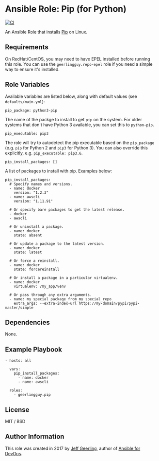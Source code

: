 # Ansible Role: Pip (for Python)

[![CI](https://github.com/geerlingguy/ansible-role-pip/workflows/CI/badge.svg?event=push)](https://github.com/geerlingguy/ansible-role-pip/actions?query=workflow%3ACI)

An Ansible Role that installs [Pip](https://pip.pypa.io) on Linux.

## Requirements

On RedHat/CentOS, you may need to have EPEL installed before running this role. You can use the `geerlingguy.repo-epel` role if you need a simple way to ensure it's installed.

## Role Variables

Available variables are listed below, along with default values (see `defaults/main.yml`):

    pip_package: python3-pip

The name of the packge to install to get `pip` on the system. For older systems that don't have Python 3 available, you can set this to `python-pip`.

    pip_executable: pip3

The role will try to autodetect the pip executable based on the `pip_package` (e.g. `pip` for Python 2 and `pip3` for Python 3). You can also override this explicitly, e.g. `pip_executable: pip3.6`.

    pip_install_packages: []

A list of packages to install with pip. Examples below:

    pip_install_packages:
      # Specify names and versions.
      - name: docker
        version: "1.2.3"
      - name: awscli
        version: "1.11.91"

      # Or specify bare packages to get the latest release.
      - docker
      - awscli

      # Or uninstall a package.
      - name: docker
        state: absent

      # Or update a package to the latest version.
      - name: docker
        state: latest

      # Or force a reinstall.
      - name: docker
        state: forcereinstall

      # Or install a package in a particular virtualenv.
      - name: docker
        virtualenv: /my_app/venv

      # Or pass through any extra arguments.
      - name: my_special_package_from_my_special_repo
        extra_args: --extra-index-url https://my-domain/pypi/pypi-master/simple

## Dependencies

None.

## Example Playbook

    - hosts: all

      vars:
        pip_install_packages:
          - name: docker
          - name: awscli

      roles:
        - geerlingguy.pip

## License

MIT / BSD

## Author Information

This role was created in 2017 by [Jeff Geerling](https://www.jeffgeerling.com/), author of [Ansible for DevOps](https://www.ansiblefordevops.com/).
